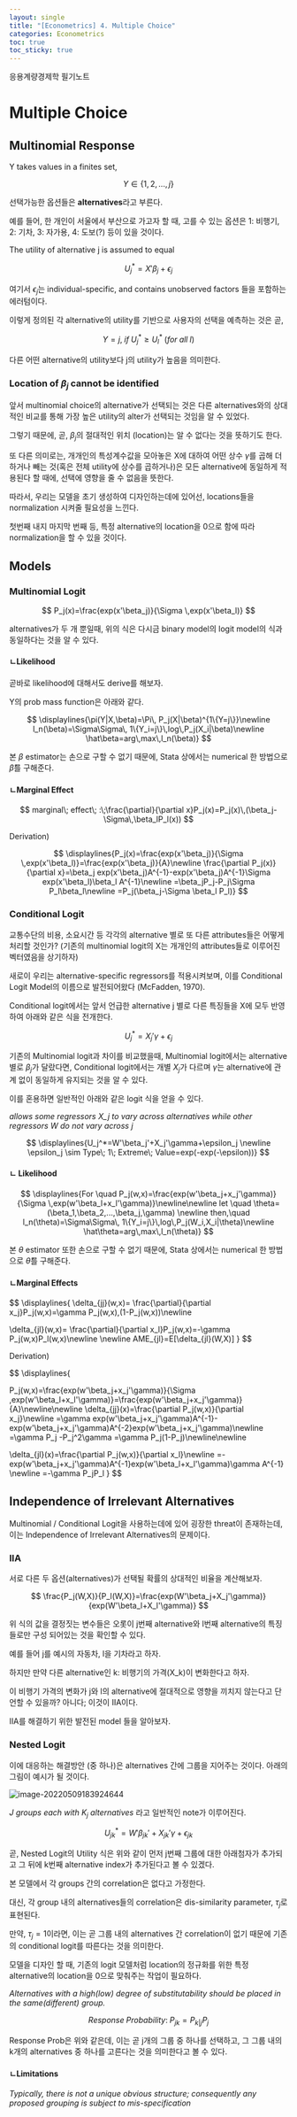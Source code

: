 ```yaml
---
layout: single
title: "[Econometrics] 4. Multiple Choice"
categories: Econometrics
toc: true
toc_sticky: true
---
```


응용계량경제학 필기노트



# Multiple Choice

## Multinomial Response

Y takes values in a finites set,


$$
Y\in \{1,2,...,j\}
$$


선택가능한 옵션들은 **alternatives**라고 부른다.

예를 들어, 한 개인이 서울에서 부산으로 가고자 할 때, 고를 수 있는 옵션은 1: 비행기, 2: 기차, 3: 자가용, 4: 도보(?) 등이 있을 것이다.



The utility of alternative j is assumed to equal


$$
U_j^*=X'\beta_j+\epsilon_j
$$


여기서 $\epsilon_j$는 individual-specific, and contains unobserved factors 들을 포함하는 에러텀이다.

이렇게 정의된 각 alternative의 utility를 기반으로 사용자의 선택을 예측하는 것은 곧,


$$
Y=j,\;if\;U^*_j \geq U^*_l\;(for\;all\;l)
$$


다른 어떤 alternative의 utility보다 j의 utility가 높음을 의미한다.



### Location of $\beta_j$ cannot be identified

앞서 multinomial choice의 alternative가 선택되는 것은 다른 alternatives와의 상대적인 비교를 통해 가장 높은 utility의 alter가 선택되는 것임을 알 수 있었다. 

그렇기 때문에, 곧, $\beta_j$의 절대적인 위치 (location)는 알 수 없다는 것을 뜻하기도 한다.

또 다른 의미로는, 개개인의 특성계수값을 모아놓은 X에 대하여 어떤 상수 $\gamma$를 곱해 더하거나 빼는 것(혹은 전체 utility에 상수를 곱하거나)은 모든 alternative에 동일하게 적용된다 할 때에, 선택에 영향을 줄 수 없음을 뜻한다.



따라서, 우리는 모델을 초기 생성하여 디자인하는데에 있어선, locations들을 normalization 시켜줄 필요성을 느낀다.

첫번째 내지 마지막 번째 등, 특정 alternative의 location을 0으로 함에 따라 normalization을 할 수 있을 것이다.



## Models



### Multinomial Logit


$$
P_j(x)=\frac{exp(x'\beta_j)}{\Sigma \,exp(x'\beta_l)}
$$


alternatives가 두 개 뿐일때, 위의 식은 다시금 binary model의 logit model의 식과 동일하다는 것을 알 수 있다.





#### ㄴLikelihood

곧바로 likelihood에 대해서도 derive를 해보자.

Y의 prob mass function은 아래와 같다.


$$
\displaylines{\pi(Y|X,\beta)=\Pi\, P_j(X|\beta)^{1\{Y=j\}}\newline
l_n(\beta)=\Sigma\Sigma\, 1\{Y_i=j\}\,log\,P_j(X_i|\beta)\newline
\hat\beta=arg\,max\,l_n(\beta)}
$$


본 $\beta$ estimator는 손으로 구할 수 없기 때문에, Stata 상에서는 numerical 한 방법으로 $\hat\beta$를 구해준다. 



#### ㄴMarginal Effect


$$
marginal\; effect\; :\;\frac{\partial}{\partial x}P_j(x)=P_j(x)\,(\beta_j-\Sigma\,\beta_lP_l(x))
$$



Derivation)

$$
\displaylines{P_j(x)=\frac{exp(x'\beta_j)}{\Sigma \,exp(x'\beta_l)}=\frac{exp(x'\beta_j)}{A}\newline
\frac{\partial P_j(x)}{\partial x}=\beta_j exp(x'\beta_j)A^{-1}-exp(x'\beta_j)A^{-1}\Sigma exp(x'\beta_l)\beta_l A^{-1}\newline
=\beta_jP_j-P_j\Sigma P_l\beta_l\newline
=P_j(\beta_j-\Sigma \beta_l P_l)}
$$



### Conditional Logit

교통수단의 비용, 소요시간 등 각각의 alternative 별로 또 다른 attributes들은 어떻게 처리할 것인가? (기존의 multinomial logit의 X는 개개인의 attributes들로 이루어진 벡터였음을 상기하자)

새로이 우리는 alternative-specific regressors를 적용시켜보며, 이를 Conditional Logit Model의 이름으로 발전되어왔다 (McFadden, 1970).

Conditional logit에서는 앞서 언급한 alternative j 별로 다른 특징들을 X에 모두 반영하여 아래와 같은 식을 전개한다.


$$
U_j^*=X_j'\gamma+\epsilon_j
$$


기존의 Multinomial logit과 차이를 비교했을때, Multinomial logit에서는 alternative 별로 $\beta_j$가 달랐다면, Conditional logit에서는 개별 $X_j$가 다르며 $\gamma$는 alternative에 관계 없이 동일하게 유지되는 것을 알 수 있다.



이를 혼용하면 일반적인 아래와 같은 logit 식을 얻을 수 있다.

*allows some regressors X_j to vary across alternatives while other regressors W do not vary across j*


$$
\displaylines{U_j^*=W'\beta_j'+X_j'\gamma+\epsilon_j \newline
\epsilon_j \sim Type\; 1\; Extreme\; Value=exp(-exp(-\epsilon))}
$$


#### ㄴ Likelihood


$$
\displaylines{For \quad P_j(w,x)=\frac{exp(w'\beta_j+x_j'\gamma)}{\Sigma \,exp(w'\beta_l+x_l'\gamma)}\newline\newline
let \quad \theta=(\beta_1,\beta_2,...,\beta_j,\gamma) \newline
then,\quad l_n(\theta)=\Sigma\Sigma\, 1\{Y_i=j\}\,log\,P_j(W_i,X_i|\theta)\newline
\hat\theta=arg\,max\,l_n(\theta)}
$$


본 $\theta$ estimator 또한 손으로 구할 수 없기 때문에, Stata 상에서는 numerical 한 방법으로 $\hat\theta$를 구해준다. 



#### ㄴMarginal Effects


$$
\displaylines{
\delta_{jj}(w,x)= \frac{\partial}{\partial x_j}P_j(w,x)=\gamma P_j(w,x)\,(1-P_j(w,x))\newline

\delta_{jl}(w,x)= \frac{\partial}{\partial x_l}P_j(w,x)=-\gamma P_j(w,x)P_l(w,x)\newline
\newline
AME_{jl}=E[\delta_{jl}(W,X)]
}
$$


Derivation)


$$
\displaylines{

P_j(w,x)=\frac{exp(w'\beta_j+x_j'\gamma)}{\Sigma \,exp(w'\beta_l+x_l'\gamma)}=\frac{exp(w'\beta_j+x_j'\gamma)}{A}\newline\newline
\delta_{jj}(x)=\frac{\partial P_j(w,x)}{\partial x_j}\newline
=\gamma exp(w'\beta_j+x_j'\gamma)A^{-1}-exp(w'\beta_j+x_j'\gamma)A^{-2}exp(w'\beta_j+x_j'\gamma)\newline
=\gamma P_j -P_j^2\gamma =\gamma P_j(1-P_j)\newline\newline

\delta_{jl}(x)=\frac{\partial P_j(w,x)}{\partial x_l}\newline
=-exp(w'\beta_j+x_j'\gamma)A^{-1}exp(w'\beta_l+x_l'\gamma)\gamma A^{-1} \newline
=-\gamma P_jP_l
}
$$





## Independence of Irrelevant Alternatives

Multinomial / Conditional Logit을 사용하는데에 있어 굉장한 threat이 존재하는데, 이는 Independence of Irrelevant Alternatives의 문제이다.



### IIA

서로 다른 두 옵션(alternatives)가 선택될 확률의 상대적인 비율을 계산해보자.


$$
\frac{P_j(W,X)}{P_l(W,X)}=\frac{exp(W'\beta_j+X_j'\gamma)}{exp(W'\beta_l+X_l'\gamma)}
$$


위 식의 값을 결정짓는 변수들은 오롯이 j번째 alternative와 l번째 alternative의 특징들로만 구성 되어있는 것을 확인할 수 있다.

예를 들어 j를 예시의 자동차, l을 기차라고 하자.

하지만 만약 다른 alternative인 k: 비행기의 가격(X_k)이 변화한다고 하자.

이 비행기 가격의 변화가 j와 l의 alternative에 절대적으로 영향을 끼치지 않는다고 단언할 수 있을까? 아니다; 이것이 IIA이다.

IIA를 해결하기 위한 발전된 model 들을 알아보자.



### Nested Logit

이에 대응하는 해결방안 (중 하나)은 alternatives 간에 그룹을 지어주는 것이다. 아래의 그림이 예시가 될 것이다.

![image-20220509183924644](../../assets/images/2022-03-28-econometrics_4/image-20220509183924644.png)



*J groups each with $K_j$ alternatives* 라고 일반적인 note가 이루어진다.


$$
U_{jk}^*=W'\beta_{jk}'+X_{jk}'\gamma+\epsilon_{jk}
$$




곧, Nested Logit의 Utility 식은 위와 같이 먼저 j번째 그룹에 대한 아래첨자가 추가되고 그 뒤에 k번째 alternative index가 추가된다고 볼 수 있겠다.

본 모델에서 각 groups 간의 correlation은 없다고 가정한다.

대신, 각 group 내의 alternatives들의 correlation은 dis-similarity parameter, $\tau_j$로 표현된다.

만약, $\tau_j=1$이라면, 이는 곧 그룹 내의 alternatives 간 correlation이 없기 때문에 기존의 conditional logit를 따른다는 것을 의미한다.

모델을 디자인 할 때, 기존의 logit 모델처럼 location의 정규화를 위한 특정 alternative의 location을 0으로 맞춰주는 작업이 필요하다.



*Alternatives with a high(low) degree of substitutability should be placed in the same(different) group.*


$$
Response\;Probability:\;P_{jk}=P_{k|j}P_j
$$


Response Prob은 위와 같은데, 이는 곧 j개의 그룹 중 하나를 선택하고, 그 그룹 내의 k개의 alternatives 중 하나를 고른다는 것을 의미한다고 볼 수 있다.



#### ㄴLimitations

*Typically, there is not a unique obvious structure; consequently any proposed grouping is subject to mis-specification*

